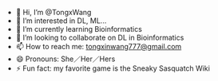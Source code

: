 - 👋 Hi, I’m @TongxWang
- 👀 I’m interested in DL, ML...
- 🌱 I’m currently learning Bioinformatics
- 💞️ I’m looking to collaborate on DL in Bioinformatics
- 📫 How to reach me: tongxinwang777@gmail.com
- 😄 Pronouns: She／Her／Hers
- ⚡ Fun fact: my favorite game is the Sneaky Sasquatch Wiki

<!---
TongxWang/TongxWang is a ✨ special ✨ repository because its `README.md` (this file) appears on your GitHub profile.
You can click the Preview link to take a look at your changes.
--->
